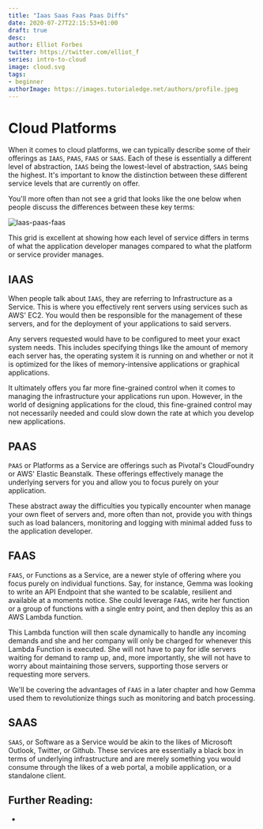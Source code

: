 ```yaml
---
title: "Iaas Saas Faas Paas Diffs"
date: 2020-07-27T22:15:53+01:00
draft: true
desc: 
author: Elliot Forbes
twitter: https://twitter.com/elliot_f
series: intro-to-cloud
image: cloud.svg
tags:
- beginner
authorImage: https://images.tutorialedge.net/authors/profile.jpeg
---
```


# Cloud Platforms

When it comes to cloud platforms, we can typically describe some of their offerings as `IAAS`, `PAAS`, `FAAS` or `SAAS`. Each of these is essentially a different level of abstraction, `IAAS` being the lowest-level of abstraction, `SAAS` being the highest. It's important to know the distinction between these different service levels that are currently on offer. 

You'll more often than not see a grid that looks like the one below when people discuss the differences between these key terms:

![Iaas-paas-faas](images/iaas-paas-faas.png)

This grid is excellent at showing how each level of service differs in terms of what the application developer manages compared to what the platform or service provider manages. 

## IAAS

When people talk about `IAAS`, they are referring to Infrastructure as a Service. This is where you effectively rent servers using services such as AWS' EC2. You would then be responsible for the management of these servers, and for the deployment of your applications to said servers.

Any servers requested would have to be configured to meet your exact system needs. This includes specifying things like the amount of memory each server has, the operating system it is running on and whether or not it is optimized for the likes of memory-intensive applications or graphical applications. 

It ultimately offers you far more fine-grained control when it comes to managing the infrastructure your applications run upon. However, in the world of designing applications for the cloud, this fine-grained control may not necessarily needed and could slow down the rate at which you develop new applications.   

## PAAS

`PAAS` or Platforms as a Service are offerings such as Pivotal's CloudFoundry or AWS' Elastic Beanstalk. These offerings effectively manage the underlying servers for you and allow you to focus purely on your application. 

These abstract away the difficulties you typically encounter when manage your own fleet of servers and, more often than not, provide you with things such as load balancers, monitoring and logging with minimal added fuss to the application developer.

## FAAS

`FAAS`, or Functions as a Service, are a newer style of offering where you focus purely on individual functions. Say, for instance, Gemma was looking to write an API Endpoint that she wanted to be scalable, resilient and available at a moments notice. She could leverage `FAAS`, write her function or a group of functions with a single entry point, and then deploy this as an AWS Lambda function.

This Lambda function will then scale dynamically to handle any incoming demands and she and her company will only be charged for whenever this Lambda Function is executed. She will not have to pay for idle servers waiting for demand to ramp up, and, more importantly, she will not have to worry about maintaining those servers, supporting those servers or requesting more servers. 

We'll be covering the advantages of `FAAS` in a later chapter and how Gemma used them to revolutionize things such as monitoring and batch processing. 

## SAAS 

`SAAS`, or Software as a Service would be akin to the likes of Microsoft Outlook, Twitter, or Github. These services are essentially a black box in terms of underlying infrastructure and are merely something you would consume through the likes of a web portal, a mobile application, or a standalone client.

## Further Reading:

* []()